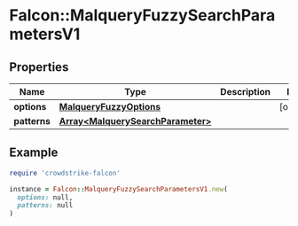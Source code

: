 # Falcon::MalqueryFuzzySearchParametersV1

## Properties

| Name | Type | Description | Notes |
| ---- | ---- | ----------- | ----- |
| **options** | [**MalqueryFuzzyOptions**](MalqueryFuzzyOptions.md) |  | [optional] |
| **patterns** | [**Array&lt;MalquerySearchParameter&gt;**](MalquerySearchParameter.md) |  |  |

## Example

```ruby
require 'crowdstrike-falcon'

instance = Falcon::MalqueryFuzzySearchParametersV1.new(
  options: null,
  patterns: null
)
```

